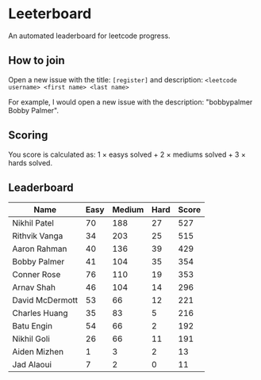 # Leeterboard

An automated leaderboard for leetcode progress.

## How to join

Open a new issue with the title: `[register]` and description:
`<leetcode username> <first name> <last name>`

For example, I would open a new issue with the description: "bobbypalmer Bobby Palmer".

## Scoring

You score is calculated as:
1 $\times$ easys solved + 2 $\times$ mediums solved + 3 $\times$ hards solved.

## Leaderboard
| Name | Easy | Medium | Hard | Score |
| --- | --- | --- | --- | --- |
| Nikhil Patel | 70 | 188 | 27 | 527 |
| Rithvik Vanga | 34 | 203 | 25 | 515 |
| Aaron Rahman | 40 | 136 | 39 | 429 |
| Bobby Palmer | 41 | 104 | 35 | 354 |
| Conner Rose | 76 | 110 | 19 | 353 |
| Arnav Shah | 46 | 104 | 14 | 296 |
| David McDermott | 53 | 66 | 12 | 221 |
| Charles Huang | 35 | 83 | 5 | 216 |
| Batu Engin | 54 | 66 | 2 | 192 |
| Nikhil Goli | 26 | 66 | 11 | 191 |
| Aiden Mizhen | 1 | 3 | 2 | 13 |
| Jad Alaoui | 7 | 2 | 0 | 11 |
